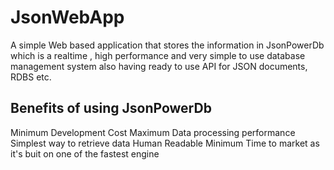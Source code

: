 # JsonWebApp
A simple Web based application that stores the information in JsonPowerDb which is a realtime , high performance and very simple to use database management system also having ready to use API for JSON documents, RDBS etc. 
## Benefits of using JsonPowerDb
Minimum Development Cost
Maximum Data processing performance 
Simplest way to retrieve data 
Human Readable
Minimum Time to market as it's buit on one of the fastest engine
